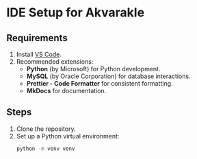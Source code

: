 
# IDE Setup for Akvarakle

## Requirements

1. Install [VS Code](https://code.visualstudio.com/).
2. Recommended extensions:
   - **Python** (by Microsoft) for Python development.
   - **MySQL** (by Oracle Corporation) for database interactions.
   - **Prettier - Code Formatter** for consistent formatting.
   - **MkDocs** for documentation.

## Steps

1. Clone the repository.
2. Set up a Python virtual environment:
   ```bash
   python -m venv venv
   ```
